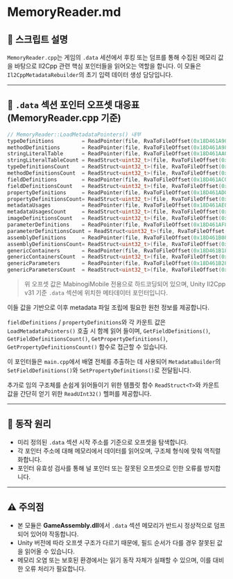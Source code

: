 ﻿# MemoryReader.md

## 📌 스크립트 설명
`MemoryReader.cpp`는 게임의 `.data` 세션에서 후킹 또는 덤프를 통해 수집된 메모리 값을 바탕으로 Il2Cpp 관련 핵심 포인터들을 읽어오는 역할을 합니다. 이 모듈은 `Il2CppMetadataRebuilder`의 초기 입력 데이터 생성 담당입니다.

---

## 📌 `.data` 섹션 포인터 오프셋 대응표 (MemoryReader.cpp 기준)

```cpp
// MemoryReader::LoadMetadataPointers() 내부
typeDefinitions         = ReadPointer(file, RvaToFileOffset(0x18D461A90));  // -> typeDefinitions
methodDefinitions       = ReadPointer(file, RvaToFileOffset(0x18D461A98));  // -> methodDefinitions
stringLiteralTable      = ReadPointer(file, RvaToFileOffset(0x18D461AA0));  // -> stringLiteralTable
stringLiteralTableCount = ReadStruct<uint32_t>(file, RvaToFileOffset(0x18D461AA8));  // -> stringLiteralTableCount
typeDefinitionsCount    = ReadStruct<uint32_t>(file, RvaToFileOffset(0x18D461AB0));  // -> typeDefinitionsCount
methodDefinitionsCount  = ReadStruct<uint32_t>(file, RvaToFileOffset(0x18D461AB8));  // -> methodDefinitionsCount
fieldDefinitions        = ReadPointer(file, RvaToFileOffset(0x18D461AC0));  // -> fieldDefinitions
fieldDefinitionsCount   = ReadStruct<uint32_t>(file, RvaToFileOffset(0x18D461AC8));  // -> fieldDefinitionsCount
propertyDefinitions     = ReadPointer(file, RvaToFileOffset(0x18D461AD0));  // -> propertyDefinitions
propertyDefinitionsCount= ReadStruct<uint32_t>(file, RvaToFileOffset(0x18D461AD8));  // -> propertyDefinitionsCount
metadataUsages          = ReadPointer(file, RvaToFileOffset(0x18D461AE0));  // -> metadataUsages
metadataUsagesCount     = ReadStruct<uint32_t>(file, RvaToFileOffset(0x18D461AE8));  // -> metadataUsagesCount
imageDefinitionsCount   = ReadStruct<uint32_t>(file, RvaToFileOffset(0x18D461AF0));  // -> imageDefinitionsCount
parameterDefinitions    = ReadPointer(file, RvaToFileOffset(0x18D461AF8));  // -> parameterDefinitions
parameterDefinitionsCount = ReadStruct<uint32_t>(file, RvaToFileOffset(0x18D461B00));  // -> parameterDefinitionsCount
assemblyDefinitions     = ReadPointer(file, RvaToFileOffset(0x18D461B08));  // -> assemblyDefinitions
assemblyDefinitionsCount= ReadStruct<uint32_t>(file, RvaToFileOffset(0x18D461B10));  // -> assemblyDefinitionsCount
genericContainers       = ReadPointer(file, RvaToFileOffset(0x18D461B18));  // -> genericContainers
genericContainersCount  = ReadStruct<uint32_t>(file, RvaToFileOffset(0x18D461B20));  // -> genericContainersCount
genericParameters       = ReadPointer(file, RvaToFileOffset(0x18D461B28));  // -> genericParameters
genericParametersCount  = ReadStruct<uint32_t>(file, RvaToFileOffset(0x18D461B30));  // -> genericParametersCount
```

> 위 오프셋 값은 MabinogiMobile 전용으로 하드코딩되어 있으며, Unity Il2Cpp v31 기준 `.data` 섹션에 위치한 메타데이터 포인터입니다.

이들 값을 기반으로 이후 metadata 파일 조립에 필요한 원천 정보를 제공합니다.

`fieldDefinitions` / `propertyDefinitions`와 각 카운트 값은
`LoadMetadataPointers()` 호출 시 함께 읽어 들이며,
`GetFieldDefinitions()`, `GetFieldDefinitionsCount()`,
`GetPropertyDefinitions()`, `GetPropertyDefinitionsCount()`
함수로 접근할 수 있습니다.

이 포인터들은 `main.cpp`에서 배열 전체를 추출하는 데 사용되어
`MetadataBuilder`의 `SetFieldDefinitions()`와
`SetPropertyDefinitions()`로 전달됩니다.

추가로 임의 구조체를 손쉽게 읽어들이기 위한 템플릿 함수 `ReadStruct<T>`와
카운트 값을 간단히 얻기 위한 `ReadUInt32()` 헬퍼를 제공합니다.

---

## 🧱 동작 원리
- 미리 정의된 `.data` 섹션 시작 주소를 기준으로 오프셋을 탐색합니다.
- 각 포인터 주소에 대해 메모리에서 데이터를 읽어오며, 구조체 형식에 맞춰 역직렬화합니다.
- 포인터 유효성 검사를 통해 널 포인터 또는 잘못된 오프셋으로 인한 오류를 방지합니다.

---

## ⚠️ 주의점
- 본 모듈은 **GameAssembly.dll**에서 `.data` 섹션 메모리가 반드시 정상적으로 덤프되어 있어야 작동합니다.
- Unity 버전에 따라 오프셋 구조가 다르기 때문에, 필드 순서가 다를 경우 잘못된 값을 읽어올 수 있습니다.
- 메모리 오염 또는 보호된 환경에서는 읽기 동작 자체가 실패할 수 있으며, 이를 대비한 오류 처리가 필요합니다.

